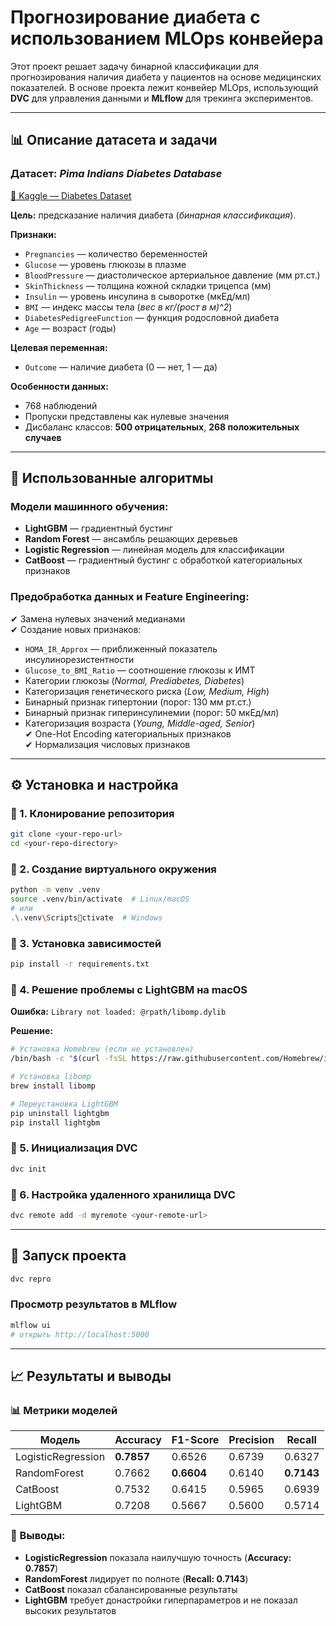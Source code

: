 
# Прогнозирование диабета с использованием MLOps конвейера

Этот проект решает задачу бинарной классификации для прогнозирования наличия диабета у пациентов на основе медицинских показателей. В основе проекта лежит конвейер MLOps, использующий **DVC** для управления данными и **MLflow** для трекинга экспериментов.

---

## 📊 Описание датасета и задачи

### Датасет: *Pima Indians Diabetes Database*  
[📂 Kaggle — Diabetes Dataset](https://www.kaggle.com/datasets/mathchi/diabetes-data-set)

**Цель:** предсказание наличия диабета (*бинарная классификация*).

**Признаки:**
- `Pregnancies` — количество беременностей  
- `Glucose` — уровень глюкозы в плазме  
- `BloodPressure` — диастолическое артериальное давление (мм рт.ст.)  
- `SkinThickness` — толщина кожной складки трицепса (мм)  
- `Insulin` — уровень инсулина в сыворотке (мкЕд/мл)  
- `BMI` — индекс массы тела (*вес в кг/(рост в м)^2*)  
- `DiabetesPedigreeFunction` — функция родословной диабета  
- `Age` — возраст (годы)  

**Целевая переменная:**
- `Outcome` — наличие диабета (0 — нет, 1 — да)  

**Особенности данных:**
- 768 наблюдений  
- Пропуски представлены как нулевые значения  
- Дисбаланс классов: **500 отрицательных**, **268 положительных случаев**  

---

## 🧠 Использованные алгоритмы

### Модели машинного обучения:
- **LightGBM** — градиентный бустинг  
- **Random Forest** — ансамбль решающих деревьев  
- **Logistic Regression** — линейная модель для классификации  
- **CatBoost** — градиентный бустинг с обработкой категориальных признаков  

### Предобработка данных и Feature Engineering:
✔ Замена нулевых значений медианами  
✔ Создание новых признаков:  
- `HOMA_IR_Approx` — приближенный показатель инсулинорезистентности  
- `Glucose_to_BMI_Ratio` — соотношение глюкозы к ИМТ  
- Категории глюкозы (*Normal, Prediabetes, Diabetes*)  
- Категоризация генетического риска (*Low, Medium, High*)  
- Бинарный признак гипертонии (порог: 130 мм рт.ст.)  
- Бинарный признак гиперинсулинемии (порог: 50 мкЕд/мл)  
- Категоризация возраста (*Young, Middle-aged, Senior*)  
✔ One-Hot Encoding категориальных признаков  
✔ Нормализация числовых признаков  

---

## ⚙️ Установка и настройка

### 🔹 1. Клонирование репозитория
```bash
git clone <your-repo-url>
cd <your-repo-directory>
```

### 🔹 2. Создание виртуального окружения
```bash
python -m venv .venv
source .venv/bin/activate  # Linux/macOS
# или
.\.venv\Scriptsctivate  # Windows
```

### 🔹 3. Установка зависимостей
```bash
pip install -r requirements.txt
```

### 🔹 4. Решение проблемы с LightGBM на macOS

**Ошибка:** `Library not loaded: @rpath/libomp.dylib`  

**Решение:**
```bash
# Установка Homebrew (если не установлен)
/bin/bash -c "$(curl -fsSL https://raw.githubusercontent.com/Homebrew/install/HEAD/install.sh)"

# Установка libomp
brew install libomp

# Переустановка LightGBM
pip uninstall lightgbm
pip install lightgbm
```

### 🔹 5. Инициализация DVC
```bash
dvc init
```

### 🔹 6. Настройка удаленного хранилища DVC
```bash
dvc remote add -d myremote <your-remote-url>
```

---

## 🚀 Запуск проекта

```bash
dvc repro
```

### Просмотр результатов в MLflow
```bash
mlflow ui
# открыть http://localhost:5000
```

---

## 📈 Результаты и выводы

### 📊 Метрики моделей

| Модель              | Accuracy | F1-Score | Precision | Recall |
|---------------------|----------|----------|-----------|--------|
| LogisticRegression  | **0.7857** | 0.6526   | 0.6739    | 0.6327 |
| RandomForest        | 0.7662   | **0.6604** | 0.6140    | **0.7143** |
| CatBoost            | 0.7532   | 0.6415   | 0.5965    | 0.6939 |
| LightGBM            | 0.7208   | 0.5667   | 0.5600    | 0.5714 |

### 📝 Выводы:
- **LogisticRegression** показала наилучшую точность (**Accuracy: 0.7857**)  
- **RandomForest** лидирует по полноте (**Recall: 0.7143**)  
- **CatBoost** показал сбалансированные результаты  
- **LightGBM** требует донастройки гиперпараметров и не показал высоких результатов  
